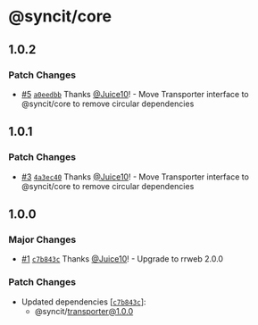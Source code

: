 # @syncit/core

## 1.0.2

### Patch Changes

- [#5](https://github.com/rrweb-io/syncit/pull/5) [`a0eedbb`](https://github.com/rrweb-io/syncit/commit/a0eedbb96f25bad3dd99f55bc58bfde1a6e94d0c) Thanks [@Juice10](https://github.com/Juice10)! - Move Transporter interface to @syncit/core to remove circular dependencies

## 1.0.1

### Patch Changes

- [#3](https://github.com/rrweb-io/syncit/pull/3) [`4a3ec40`](https://github.com/rrweb-io/syncit/commit/4a3ec409d5b84cc295ec7a485730d44531f0aa08) Thanks [@Juice10](https://github.com/Juice10)! - Move Transporter interface to @syncit/core to remove circular dependencies

## 1.0.0

### Major Changes

- [#1](https://github.com/rrweb-io/syncit/pull/1) [`c7b843c`](https://github.com/rrweb-io/syncit/commit/c7b843c249bfa61e58463224e19b030a0761abba) Thanks [@Juice10](https://github.com/Juice10)! - Upgrade to rrweb 2.0.0

### Patch Changes

- Updated dependencies [[`c7b843c`](https://github.com/rrweb-io/syncit/commit/c7b843c249bfa61e58463224e19b030a0761abba)]:
  - @syncit/transporter@1.0.0

